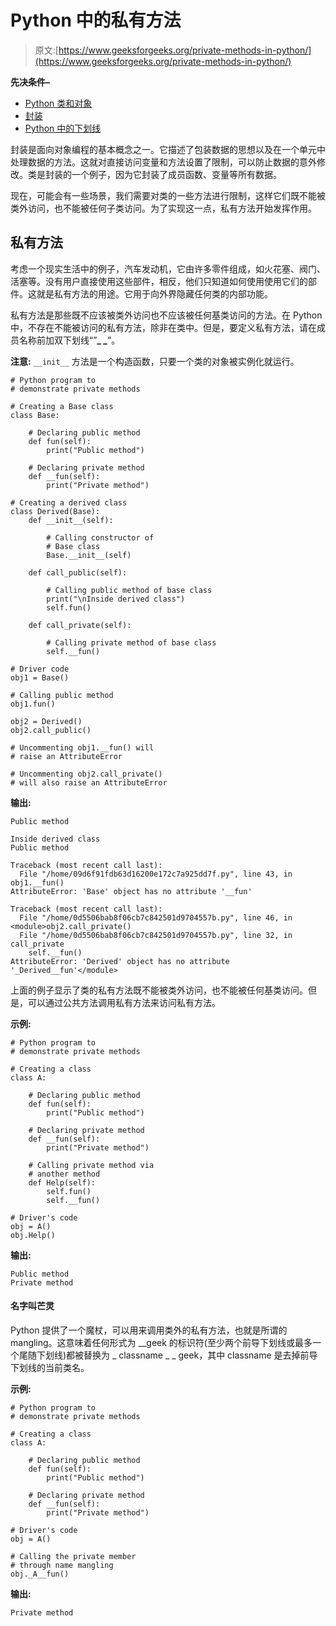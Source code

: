 # Python 中的私有方法

> 原文:[https://www.geeksforgeeks.org/private-methods-in-python/](https://www.geeksforgeeks.org/private-methods-in-python/)

**先决条件–**

*   [Python 类和对象](https://www.geeksforgeeks.org/python-classes-and-objects/)
*   [封装](https://www.geeksforgeeks.org/encapsulation-in-python/)
*   [Python 中的下划线](https://www.geeksforgeeks.org/underscore-_-python/)

封装是面向对象编程的基本概念之一。它描述了包装数据的思想以及在一个单元中处理数据的方法。这就对直接访问变量和方法设置了限制，可以防止数据的意外修改。类是封装的一个例子，因为它封装了成员函数、变量等所有数据。

现在，可能会有一些场景，我们需要对类的一些方法进行限制，这样它们既不能被类外访问，也不能被任何子类访问。为了实现这一点，私有方法开始发挥作用。

## 私有方法

考虑一个现实生活中的例子，汽车发动机，它由许多零件组成，如火花塞、阀门、活塞等。没有用户直接使用这些部件，相反，他们只知道如何使用使用它们的部件。这就是私有方法的用途。它用于向外界隐藏任何类的内部功能。

私有方法是那些既不应该被类外访问也不应该被任何基类访问的方法。在 Python 中，不存在不能被访问的私有方法，除非在类中。但是，要定义私有方法，请在成员名称前加双下划线“”**_ _**”。

**注意:** `__init__` 方法是一个构造函数，只要一个类的对象被实例化就运行。

```
# Python program to 
# demonstrate private methods

# Creating a Base class 
class Base: 

    # Declaring public method
    def fun(self):
        print("Public method")

    # Declaring private method
    def __fun(self):
        print("Private method")

# Creating a derived class 
class Derived(Base): 
    def __init__(self): 

        # Calling constructor of 
        # Base class 
        Base.__init__(self) 

    def call_public(self):

        # Calling public method of base class
        print("\nInside derived class")
        self.fun()

    def call_private(self):

        # Calling private method of base class
        self.__fun()

# Driver code 
obj1 = Base()

# Calling public method
obj1.fun()

obj2 = Derived()
obj2.call_public()

# Uncommenting obj1.__fun() will 
# raise an AttributeError 

# Uncommenting obj2.call_private() 
# will also raise an AttributeError
```

**输出:**

```
Public method

Inside derived class
Public method

```

```
Traceback (most recent call last):
  File "/home/09d6f91fdb63d16200e172c7a925dd7f.py", line 43, in obj1.__fun() 
AttributeError: 'Base' object has no attribute '__fun'

Traceback (most recent call last):
  File "/home/0d5506bab8f06cb7c842501d9704557b.py", line 46, in <module>obj2.call_private() 
  File "/home/0d5506bab8f06cb7c842501d9704557b.py", line 32, in call_private
    self.__fun()
AttributeError: 'Derived' object has no attribute '_Derived__fun'</module> 
```

上面的例子显示了类的私有方法既不能被类外访问，也不能被任何基类访问。但是，可以通过公共方法调用私有方法来访问私有方法。

**示例:**

```
# Python program to 
# demonstrate private methods

# Creating a class 
class A: 

    # Declaring public method
    def fun(self):
        print("Public method")

    # Declaring private method
    def __fun(self):
        print("Private method")

    # Calling private method via
    # another method
    def Help(self):
        self.fun()
        self.__fun()

# Driver's code
obj = A()
obj.Help()
```

**输出:**

```
Public method
Private method

```

#### 名字叫芒灵

Python 提供了一个魔杖，可以用来调用类外的私有方法，也就是所谓的 mangling。这意味着任何形式为 __geek 的标识符(至少两个前导下划线或最多一个尾随下划线)都被替换为 _ classname _ _ geek，其中 classname 是去掉前导下划线的当前类名。

**示例:**

```
# Python program to 
# demonstrate private methods

# Creating a class 
class A: 

    # Declaring public method
    def fun(self):
        print("Public method")

    # Declaring private method
    def __fun(self):
        print("Private method")

# Driver's code
obj = A()

# Calling the private member 
# through name mangling
obj._A__fun()
```

**输出:**

```
Private method

```